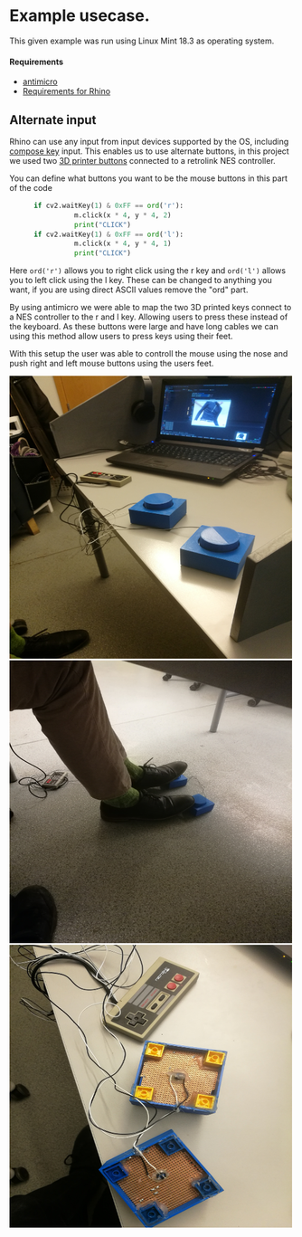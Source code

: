 # Example usecase.
This given example was run using Linux Mint 18.3 as operating system.

#### Requirements
* [antimicro](https://github.com/AntiMicro/antimicro)
* [Requirements for Rhino](https://github.com/AndreasJacobsen/noseCV/blob/master/README.md)
## Alternate input
Rhino can use any input from input devices supported by the OS, including [compose key](https://en.wikipedia.org/wiki/Compose_key) input.
This enables us to use alternate buttons, in this project we used two  [3D printer buttons](https://www.thingiverse.com/thing:14887) connected to a retrolink NES controller.

You can define what buttons you want to be the mouse buttons in this part of the code

```python
      if cv2.waitKey(1) & 0xFF == ord('r'):
                m.click(x * 4, y * 4, 2)
                print("CLICK")
      if cv2.waitKey(1) & 0xFF == ord('l'):
                m.click(x * 4, y * 4, 1)
                print("CLICK")
```
Here `ord('r')` allows you to right click using the r key and `ord('l')` allows you to left click using the l key. These can be changed to anything you want, if you are using direct ASCII values remove the "ord" part.


By using antimicro we were able to map the two 3D printed keys connect to a NES controller to the r and l key. Allowing users to press these instead of the keyboard. As these buttons were large and have long cables we can using this method allow users to press keys using their feet.

With this setup the user was able to controll the mouse using the nose and push right and left mouse buttons using the users feet.

<img src="img/button3.jpg" alt="Buttons with NES controller" width="500" height="500">
<br>
<img src="img/button2.jpg" alt="User testing buttons with feet" width="500" height="500">
<br>
<img src="img/button1.jpg" alt="Underside of the buttons" width="500" height="500">

